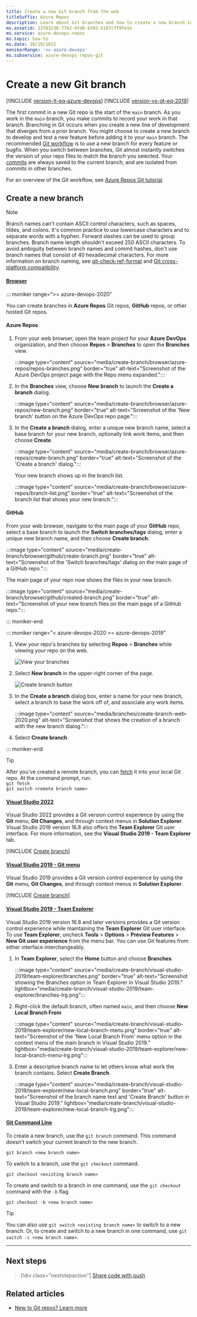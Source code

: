 ```yaml
---
title: Create a new Git branch from the web
titleSuffix: Azure Repos
description: Learn about Git branches and how to create a new branch in your local Git repo, Azure Repos Git repo, and GitHub.
ms.assetid: 13783230-7762-4fd0-b392-5187c7f9fe1e
ms.service: azure-devops-repos
ms.topic: how-to
ms.date: 10/19/2022
monikerRange: '<= azure-devops'
ms.subservice: azure-devops-repos-git
---
```


# Create a new Git branch

[!INCLUDE [version-lt-eq-azure-devops](../../includes/version-lt-eq-azure-devops.md)]
[!INCLUDE [version-vs-gt-eq-2019](../../includes/version-vs-gt-eq-2019.md)]

The first commit in a new Git repo is the start of the `main` branch. As you work in the `main` branch, you make commits to record your work in that branch. Branching in Git occurs when you create a new line of development that diverges from a prior branch. You might choose to create a new branch to develop and test a new feature before adding it to your `main` branch. The recommended [Git workflow](gitworkflow.md) is to use a new branch for every feature or bugfix. When you switch between branches, Git almost instantly switches the version of your repo files to match the branch you selected. Your [commits](commits.md) are always saved to the current branch, and are isolated from commits in other branches.

For an overview of the Git workflow, see [Azure Repos Git tutorial](gitworkflow.md).

## Create a new branch

> [!NOTE]
> Branch names can't contain ASCII control characters, such as spaces, tildes, and colons. It's common practice to use lowercase characters and to separate words with a hyphen. Forward slashes can be used to group branches. Branch name length shouldn't exceed 250 ASCII characters. To avoid ambiguity between branch names and commit hashes, don't use branch names that consist of 40 hexadecimal characters. For more information on branch naming, see [git-check-ref-format](https://mirrors.edge.kernel.org/pub/software/scm/git/docs/git-check-ref-format.html) and [Git cross-platform compatibility](os-compatibility.md).

#### [Browser](#tab/browser) 

::: moniker range=">= azure-devops-2020"

You can create branches in **Azure Repos** Git repos, **GitHub** repos, or other hosted Git repos.

#### Azure Repos

1. From your web browser, open the team project for your **Azure DevOps** organization, and then choose **Repos** > **Branches** to open the **Branches** view.

   :::image type="content" source="media/create-branch/browser/azure-repos/repos-branches.png" border="true" alt-text="Screenshot of the Azure DevOps project page with the Repo menu expanded.":::

1. In the **Branches** view, choose **New branch** to launch the **Create a branch** dialog.

   :::image type="content" source="media/create-branch/browser/azure-repos/new-branch.png" border="true" alt-text="Screenshot of the 'New branch' button on the Azure DevOps repo page.":::

1. In the **Create a branch** dialog, enter a unique new branch name, select a base branch for your new branch, optionally link work items, and then choose **Create**.

   :::image type="content" source="media/create-branch/browser/azure-repos/create-branch.png" border="true" alt-text="Screenshot of the 'Create a branch' dialog.":::

   Your new branch shows up in the branch list.

   :::image type="content" source="media/create-branch/browser/azure-repos/branch-list.png" border="true" alt-text="Screenshot of the branch list that shows your new branch.":::

#### GitHub

From your web browser, navigate to the main page of your **GitHub** repo, select a base branch to launch the **Switch branches/tags** dialog, enter a unique new branch name, and then choose **Create branch**.

:::image type="content" source="media/create-branch/browser/github/create-branch.png" border="true" alt-text="Screenshot of the 'Switch branches/tags' dialog on the main page of a GitHub repo.":::

The main page of your repo now shows the files in your new branch.

:::image type="content" source="media/create-branch/browser/github/created-branch.png" border="true" alt-text="Screenshot of your new branch files on the main page of a GitHub repo.":::

::: moniker-end

::: moniker range="< azure-devops-2020 >= azure-devops-2019"

1. View your repo's branches by selecting **Repos** > **Branches** while viewing your repo on the web.

   ![View your branches](media/repos-navigation/repos-branches.png)

1. Select **New branch** in the upper-right corner of the page.

   ![Create branch button](media/branches/create-branch.png)

1. In the **Create a branch** dialog box, enter a name for your new branch, select a branch to base the work off of, and associate any work items.

   :::image type="content" source="media/branches/create-branch-web-2020.png" alt-text="Screenshot that shows the creation of a branch with the new branch dialog.":::

1. Select **Create branch**.

::: moniker-end



> [!TIP]
> After you've created a remote branch, you can [fetch](pulling.md) it into your local Git repo. At the command prompt, run:<br>
> `git fetch`<br>
> `git switch <remote branch name>`

#### [Visual Studio 2022](#tab/visual-studio-2022)

Visual Studio 2022 provides a Git version control experience by using the **Git** menu, **Git Changes**, and through context menus in **Solution Explorer**. Visual Studio 2019 version 16.8 also offers the **Team Explorer** Git user interface. For more information, see the **Visual Studio 2019 - Team Explorer** tab.

[!INCLUDE [Create branch](includes/create-branch-create-branch.md)]

#### [Visual Studio 2019 - Git menu](#tab/visual-studio-2019-git-menu)

Visual Studio 2019 provides a Git version control experience by using the **Git** menu, **Git Changes**, and through context menus in **Solution Explorer**.

[!INCLUDE [Create branch](includes/create-branch-create-branch.md)]

#### [Visual Studio 2019 - Team Explorer](#tab/visual-studio-2019-team-explorer)

Visual Studio 2019 version 16.8 and later versions provides a Git version control experience while maintaining the **Team Explorer** Git user interface. To use **Team Explorer**, uncheck **Tools** > **Options** > **Preview Features** > **New Git user experience** from the menu bar. You can use Git features from either interface interchangeably.

1. In **Team Explorer**, select the **Home** button and choose **Branches**.

   :::image type="content" source="media/create-branch/visual-studio-2019/team-explorer/branches.png" border="true" alt-text="Screenshot showing the Branches option in Team Explorer in Visual Studio 2019." lightbox="media/create-branch/visual-studio-2019/team-explorer/branches-lrg.png":::

1. Right-click the default branch, often named `main`, and then choose **New Local Branch From**

   :::image type="content" source="media/create-branch/visual-studio-2019/team-explorer/new-local-branch-menu.png" border="true" alt-text="Screenshot of the 'New Local Branch From' menu option in the context menu of the main branch in Visual Studio 2019." lightbox="media/create-branch/visual-studio-2019/team-explorer/new-local-branch-menu-lrg.png":::

1. Enter a descriptive branch name to let others know what work the branch contains. Select **Create Branch**.

   :::image type="content" source="media/create-branch/visual-studio-2019/team-explorer/new-local-branch.png" border="true" alt-text="Screenshot of the branch name text and 'Create Branch' button in Visual Studio 2019." lightbox="media/create-branch/visual-studio-2019/team-explorer/new-local-branch-lrg.png":::

#### [Git Command Line](#tab/git-command-line)

To create a new branch, use the `git branch` command. This command doesn't switch your current branch to the new branch.

```console
git branch <new branch name>
```

To switch to a branch, use the `git checkout` command.

```console
git checkout <existing branch name>
```

To create and switch to a branch in one command, use the `git checkout` command with the `-b` flag.

```console
git checkout -b <new branch name>
```

> [!TIP]
> You can also use `git switch <existing branch name>` to switch to a new branch. Or, to create and switch to a new branch in one command, use `git switch -c <new branch name>`.

---

## Next steps

> [!div class="nextstepaction"]
> [Share code with push](./pushing.md)

## Related articles

- [New to Git repos? Learn more](/devops/develop/git/set-up-a-git-repository)

